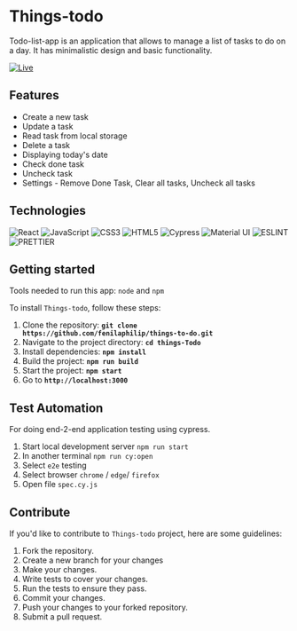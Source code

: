 # Things-todo

Todo-list-app is an application that allows to manage a list of tasks to do on a day. It has minimalistic design and basic functionality.

[![Live](https://img.shields.io/badge/-LIVE-blue?&style=flat)](https://fenilaphilip.github.io/things-to-do/)

## Features

- Create a new task
- Update a task
- Read task from local storage
- Delete a task
- Displaying today's date
- Check done task
- Uncheck task
- Settings - Remove Done Task, Clear all tasks, Uncheck all tasks

## Technologies

![React](https://img.shields.io/badge/-ReactJS-blue?logo=react&logoColor=white&style=flat)
![JavaScript](https://img.shields.io/badge/-JavaScript-yellow?logo=JavaScript&logoColor=white&style=flat)
![CSS3](https://img.shields.io/badge/-CSS3-blueviolet?logo=CSS3&logoColor=white&style=flat)
![HTML5](https://img.shields.io/badge/-HTML5-DC143C?logo=HTML5&logoColor=white&style=flat)
![Cypress](https://img.shields.io/badge/-Cypress-98FB98?logo=Cypress&logoColor=black&style=flat)
![Material UI](https://img.shields.io/badge/-MUI-white?logo=MUI&logoColor=blue&style=flat)
![ESLINT](https://img.shields.io/badge/-ESLINT-483D8B?logo=ESLINT&logoColor=white&style=flat)
![PRETTIER](https://img.shields.io/badge/-PRETTIER-black?logo=PRETTIER&logoColor=yellow&style=flat)

## Getting started

Tools needed to run this app: `node` and `npm`

To install `Things-todo`, follow these steps:

1. Clone the repository: **`git clone https://github.com/fenilaphilip/things-to-do.git`**
2. Navigate to the project directory: **`cd things-Todo`**
3. Install dependencies: **`npm install`**
4. Build the project: **`npm run build`**
5. Start the project: **`npm start`**
6. Go to **`http://localhost:3000`**

## Test Automation

For doing end-2-end application testing using cypress.

1. Start local development server `npm run start`
2. In another terminal `npm run cy:open`
3. Select `e2e` testing
4. Select browser `chrome` / `edge`/ `firefox`
5. Open file `spec.cy.js`

## **Contribute**

If you'd like to contribute to `Things-todo` project, here are some guidelines:

1. Fork the repository.
2. Create a new branch for your changes
3. Make your changes.
4. Write tests to cover your changes.
5. Run the tests to ensure they pass.
6. Commit your changes.
7. Push your changes to your forked repository.
8. Submit a pull request.
